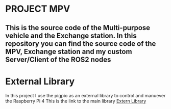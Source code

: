 # PROJECT MPV
 
This is the source code of the Multi-purpose vehicle and the Exchange station.
In this repository you can find the source code of the MPV, Exchange station and my custom Server/Client of the ROS2 nodes
---

# External Library

In this project I use the pigpio as an external library to control and manuever the Raspberry Pi 4
This is the link to the main library [Extern Library](https://github.com/joan2937/pigpio)